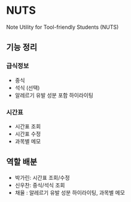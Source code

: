 # NUTS
Note Utility for Tool-friendly Students (NUTS)

## 기능 정리
### 급식정보
* 중식
* 석식 (선택)
* 알레르기 유발 성분 포함 하이라이팅

### 시간표
* 시간표 조회
* 시간표 수정
* 과목별 메모

## 역할 배분
* 박가린: 시간표 조회/수정 
* 신우찬: 중식/석식 조회
* 채율  : 알레르기 유발 성분 하이라이팅, 과목별 메모
